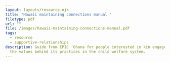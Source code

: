 ```yaml
---
layout: layouts/resource.njk
title: "Hawaii maintaining connections manual "
filetype: pdf
url: ""
file: /images/hawaii-maintaining-connections-manual.pdf
tags:
  - resource
  - supportive-relationships
description: Guide from EPIC ‘Ohana for people interested in kin engagement and
  the values behind its practices in the child welfare system.
---
```

